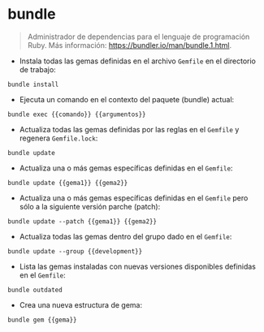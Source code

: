 # bundle

> Administrador de dependencias para el lenguaje de programación Ruby.
> Más información: <https://bundler.io/man/bundle.1.html>.

- Instala todas las gemas definidas en el archivo `Gemfile` en el directorio de trabajo:

`bundle install`

- Ejecuta un comando en el contexto del paquete (bundle) actual:

`bundle exec {{comando}} {{argumentos}}`

- Actualiza todas las gemas definidas por las reglas en el `Gemfile` y regenera `Gemfile.lock`:

`bundle update`

- Actualiza una o más gemas específicas definidas en el `Gemfile`:

`bundle update {{gema1}} {{gema2}}`

- Actualiza una o más gemas específicas definidas en el `Gemfile` pero sólo a la siguiente versión parche (patch):

`bundle update --patch {{gema1}} {{gema2}}`

- Actualiza todas las gemas dentro del grupo dado en el `Gemfile`:

`bundle update --group {{development}}`

- Lista las gemas instaladas con nuevas versiones disponibles definidas en el `Gemfile`:

`bundle outdated`

- Crea una nueva estructura de gema:

`bundle gem {{gema}}`
